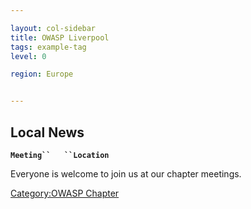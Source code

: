 ```yaml
---

layout: col-sidebar
title: OWASP Liverpool
tags: example-tag
level: 0

region: Europe


---
```

## Local News

**`Meeting``   ``Location`**

Everyone is welcome to join us at our chapter meetings.

[Category:OWASP Chapter](Category:OWASP_Chapter "wikilink")
